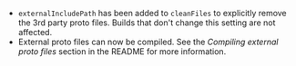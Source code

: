 * `externalIncludePath` has been added to `cleanFiles` to explicitly remove the 3rd party proto files. Builds that don't change this setting are not affected.
* External proto files can now be compiled. See the *Compiling external proto files* section in the README for more information. 
